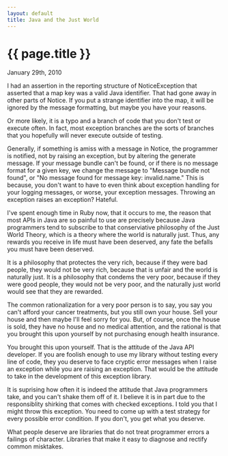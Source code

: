 ```yaml
---
layout: default
title: Java and the Just World
---
```


{{ page.title }}
===

January 29th, 2010

I had an assertion in the reporting structure of NoticeException that asserted
that a map key was a valid Java identifier. That had gone away in other parts of
Notice. If you put a strange identifier into the map, it will be ignored by the
message formatting, but maybe you have your reasons.

Or more likely, it is a typo and a branch of code that you don't test or execute
often. In fact, most exception branches are the sorts of branches that you
hopefully will never execute outside of testing.

Generally, if something is amiss with a message in Notice, the programmer is
notified, not by raising an exception, but by altering the generate message. If
your message bundle can't be found, or if there is no message format for a given
key, we change the message to "Message bundle not found", or "No message found
for message key: invalid.name." This is because, you don't want to have to even
think about exception handling for your logging messages, or worse, your
exception messages. Throwing an exception raises an exception? Hateful.

I've spent enough time in Ruby now, that it occurs to me, the reason that most
APIs in Java are so painful to use are precisely because Java programmers tend
to subscribe to that conserviative philosophy of the Just World Theory, which is
a theory where the world is naturally just. Thus, any rewards you receive in
life must have been deserved, any fate the befalls you must have been deserved.

It is a philosophy that protectes the very rich, because if they were bad
people, they would not be very rich, because that is unfair and the world is
naturally just. It is a philosophy that condems the very poor, because if they
were good people, they would not be very poor, and the naturally just world
would see that they are rewarded.

The common rationalization for a very poor person is to say, you say you can't
afford your cancer treatments, but you still own your house. Sell your house and
then maybe I'll feel sorry for you. But, of course, once the house is sold, they
have no house and no medical attention, and the rational is that you brought
this upon yourself by not purchasing enough health insurance. 

You brought this upon yourself. That is the attitude of the Java API developer.
If you are foolish enough to use my library without testing every line of code,
they you deserve to face cryptic error messages when I raise an exception while
you are raising an exception. That would be the attitude to take in the
development of this exception library.

It is suprising how often it is indeed the attitude that Java programmers take,
and you can't shake them off of it. I believe it is in part due to the
responsiblity shirking that comes with checked exceptions. I told you that I
might throw this exception. You need to come up with a test strategy for every
possible error condition. If you don't, you get what you deserve.

What people deserve are libraries that do not treat programmer errors a failings
of character. Libraries that make it easy to diagnose and rectify common
misktakes.
